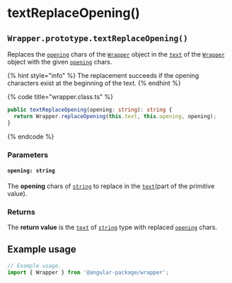 # textReplaceOpening()

## `Wrapper.prototype.textReplaceOpening()`

Replaces the [`opening`](../../wrap/accessors/#wrap.prototype.opening) chars of the [`Wrapper`](../description.md) object in the [`text`](../../wrap/accessors/#wrap.prototype.text) of the [`Wrapper`](../description.md) object with the given [`opening`](textreplaceopening.md#opening-string) chars.

{% hint style="info" %}
The replacement succeeds if the opening characters exist at the beginning of the text.
{% endhint %}

{% code title="wrapper.class.ts" %}
```typescript
public textReplaceOpening(opening: string): string {
  return Wrapper.replaceOpening(this.text, this.opening, opening);
}
```
{% endcode %}

### Parameters

#### `opening: string`

The **opening** chars of [`string`](https://developer.mozilla.org/en-US/docs/Web/JavaScript/Reference/Global\_Objects/String) to replace in the [`text`](../../wrap/accessors/#wrap.prototype.text)(part of the primitive value).

### Returns

The **return value** is the [`text`](../../wrap/accessors/#wrap.prototype.text) of [`string`](https://developer.mozilla.org/en-US/docs/Web/JavaScript/Reference/Global\_Objects/String) type with replaced [`opening`](../../wrap/accessors/#wrap.prototype.opening) chars.

## Example usage

```typescript
// Example usage.
import { Wrapper } from '@angular-package/wrapper';


```
